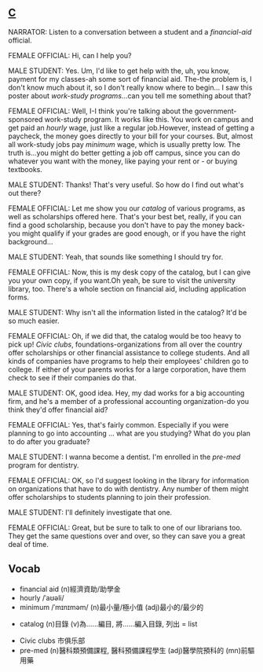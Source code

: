 ## [C](https://img.kmf.com/toefl/listening/audio/839705b69e2099558c84353ea4ab43b3.mp3)

NARRATOR: Listen to a conversation between a student and a *financial-aid* official.

FEMALE OFFICIAL: Hi, can I help you?

MALE STUDENT: Yes. Um, I'd like to get help with the, uh, you know, payment for my classes-ah some sort of financial aid. The-the problem is, I don't know much about it, so I don't really know where to begin... I saw this poster about *work-study programs*...can you tell me something about that?

FEMALE OFFICIAL: Well, I-I think you're talking about the government-sponsored work-study program. It works like this. You work on campus and get paid an *hourly* wage, just like a regular job.However, instead of getting a paycheck, the money goes directly to your bill for your courses. But, almost all work-study jobs pay *minimum* wage, which is usually pretty low. The truth is...you might do better getting a job off campus, since you can do whatever you want with the money, like paying your rent or - or buying textbooks.

MALE STUDENT: Thanks! That's very useful. So how do I find out what's out there?

FEMALE OFFICIAL: Let me show you our *catalog* of various programs, as well as scholarships offered here. That's your best bet, really, if you can find a good scholarship, because you don't have to pay the money back-you might qualify if your grades are good enough, or if you have the right background...

MALE STUDENT: Yeah, that sounds like something I should try for.

FEMALE OFFICIAL: Now, this is my desk copy of the catalog, but I can give you your own copy, if you want.Oh yeah, be sure to visit the university library, too. There's a whole section on financial aid, including application forms.

MALE STUDENT: Why isn't all the information listed in the catalog? It'd be so much easier.

FEMALE OFFICIAL: Oh, if we did that, the catalog would be too heavy to pick up! *Civic clubs*, foundations-organizations from all over the country offer scholarships or other financial assistance to college students. And all kinds of companies have programs to help their employees' children go to college. If either of your parents works for a large corporation, have them check to see if their companies do that.

MALE STUDENT: OK, good idea. Hey, my dad works for a big accounting firm, and he's a member of a professional accounting organization-do you think they'd offer financial aid?

FEMALE OFFICIAL: Yes, that's fairly common. Especially if you were planning to go into accounting ... what are you studying? What do you plan to do after you graduate?

MALE STUDENT: I wanna become a dentist. I'm enrolled in the *pre-med* program for dentistry.

FEMALE OFFICIAL: OK, so I'd suggest looking in the library for information on organizations that have to do with dentistry. Any number of them might offer scholarships to students planning to join their profession.

MALE STUDENT: I'll definitely investigate that one.

FEMALE OFFICIAL: Great, but be sure to talk to one of our librarians too. They get the same questions over and over, so they can save you a great deal of time.

## Vocab
- financial aid (n)經濟資助/助學金
- hourly /ˈaʊəli/ 
- minimum /ˈmɪnɪməm/ (n)最小量/極小值 (adj)最小的/最少的
* catalog (n)目錄 (v)為……編目, 將……編入目錄, 列出 = list
- Civic clubs 市俱乐部
- pre-med (n)醫科類預備課程, 醫科預備課程學生 (adj)醫學院預科的 (mn)前驅用藥